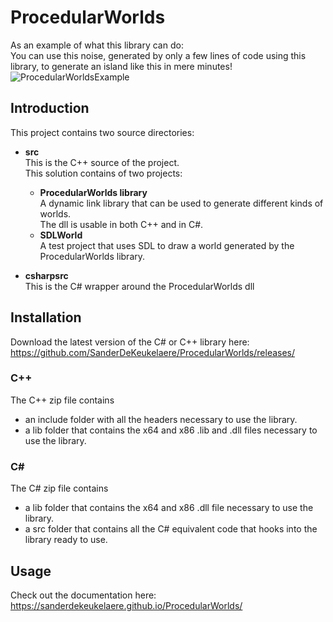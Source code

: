 # ProcedularWorlds

As an example of what this library can do:  
You can use this noise, generated by only a few lines of code using this library, to generate an island like this in mere minutes!  
![ProcedularWorldsExample](https://github.com/AtlantiaKing/ProcedularWorlds/assets/35343159/5b0faaac-139a-4c5f-ac1e-5edcbad4c301)



## Introduction
   
This project contains two source directories:
- **src**  
    This is the C++ source of the project.  
    This solution contains of two projects:  
    - **ProcedularWorlds library**  
    A dynamic link library that can be used to generate different kinds of worlds.  
    The dll is usable in both C++ and in C#.
    - **SDLWorld**  
    A test project that uses SDL to draw a world generated by the ProcedularWorlds library.

- **csharpsrc**  
   This is the C# wrapper around the ProcedularWorlds dll

## Installation
Download the latest version of the C# or C++ library here: https://github.com/SanderDeKeukelaere/ProcedularWorlds/releases/

### C++
The C++ zip file contains 
- an include folder with all the headers necessary to use the library.
- a lib folder that contains the x64 and x86 .lib and .dll files necessary to use the library.

### C#
The C# zip file contains  
- a lib folder that contains the x64 and x86 .dll file necessary to use the library.  
- a src folder that contains all the C# equivalent code that hooks into the library ready to use.  

## Usage
Check out the documentation here: https://sanderdekeukelaere.github.io/ProcedularWorlds/
